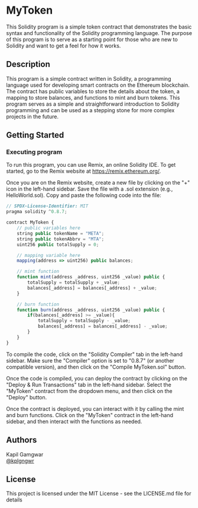 # MyToken

This Solidity program is a simple token contract that demonstrates the basic syntax and functionality of the Solidity programming language. The purpose of this program is to serve as a starting point for those who are new to Solidity and want to get a feel for how it works.

## Description

This program is a simple contract written in Solidity, a programming language used for developing smart contracts on the Ethereum blockchain. The contract has public variables to store the details about the token, a mapping to store balances, and functions to mint and burn tokens. This program serves as a simple and straightforward introduction to Solidity programming and can be used as a stepping stone for more complex projects in the future.

## Getting Started

### Executing program

To run this program, you can use Remix, an online Solidity IDE. To get started, go to the Remix website at https://remix.ethereum.org/.

Once you are on the Remix website, create a new file by clicking on the "+" icon in the left-hand sidebar. Save the file with a .sol extension (e.g., HelloWorld.sol). Copy and paste the following code into the file:

```javascript
// SPDX-License-Identifier: MIT
pragma solidity ^0.8.7;

contract MyToken {
    // public variables here
    string public tokenName = "META";
    string public tokenAbbrv = "MTA";
    uint256 public totalSupply = 0;

    // mapping variable here
    mapping(address => uint256) public balances;

    // mint function
    function mint(address _address, uint256 _value) public {
        totalSupply = totalSupply + _value;
        balances[_address] = balances[_address] + _value;
    }

    // burn function
    function burn(address _address, uint256 _value) public {
        if(balances[_address] >= _value){
            totalSupply = totalSupply - _value;
            balances[_address] = balances[_address] - _value;
        }
    }
}

```

To compile the code, click on the "Solidity Compiler" tab in the left-hand sidebar. Make sure the "Compiler" option is set to "0.8.7" (or another compatible version), and then click on the "Compile MyToken.sol" button.

Once the code is compiled, you can deploy the contract by clicking on the "Deploy & Run Transactions" tab in the left-hand sidebar. Select the "MyToken" contract from the dropdown menu, and then click on the "Deploy" button.

Once the contract is deployed, you can interact with it by calling the mint and burn functions. Click on the "MyToken" contract in the left-hand sidebar, and then interact with the functions as needed.

## Authors

Kapil Gamgwar  
[@kplgngwr](https://www.linkedin.com/in/kplgngwr/)


## License

This project is licensed under the MIT License - see the LICENSE.md file for details
